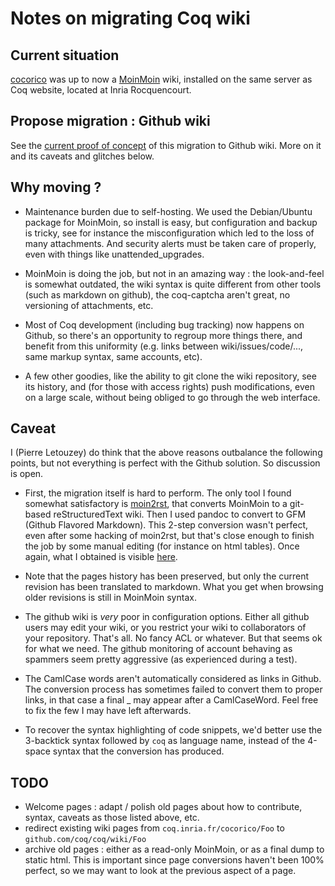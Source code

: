 Notes on migrating Coq wiki 
===========================

## Current situation ##

[cocorico](http://coq.inria.fr/cocorico) was up to now a [MoinMoin](https://moinmo.in/) wiki, installed on the same server as Coq website, located at Inria Rocquencourt.

## Propose migration : Github wiki ##

See the [current proof of concept](Home) of this migration to Github wiki. More on it and its caveats and glitches below.

## Why moving ? ##

- Maintenance burden due to self-hosting. We used the Debian/Ubuntu package for MoinMoin, so install is easy, but configuration and backup is tricky, see for instance the misconfiguration which led to the loss of many attachments. And security alerts must be taken care of properly, even with things like unattended_upgrades.

- MoinMoin is doing the job, but not in an amazing way : the look-and-feel is somewhat outdated, the wiki syntax is quite different from other tools (such as markdown on github), the coq-captcha aren't great, no versioning of attachments, etc.

- Most of Coq development (including bug tracking) now happens on Github, so there's an opportunity to regroup more things there, and benefit from this uniformity (e.g. links between wiki/issues/code/..., same markup syntax, same accounts, etc).

- A few other goodies, like the ability to git clone the wiki repository, see its history, and (for those with access rights) push modifications, even on a large scale, without being obliged to go through the web interface.

## Caveat ##

I (Pierre Letouzey) do think that the above reasons outbalance the following points, but not everything is perfect with the Github solution. So discussion is open.

- First, the migration itself is hard to perform. The only tool I found somewhat satisfactory is [moin2rst](https://github.com/mgaitan/moin2git.git), that converts MoinMoin to a git-based reStructuredText wiki. Then I used pandoc to convert to GFM (Github Flavored Markdown). This 2-step conversion wasn't perfect, even after some hacking of moin2rst, but that's close enough to finish the job by some manual editing (for instance on html tables). Once again, what I obtained is visible [here](Home).

- Note that the pages history has been preserved, but only the current revision has been translated to markdown. What you get when browsing older revisions is still in MoinMoin syntax.

- The github wiki is *very* poor in configuration options. Either all github users may edit your wiki, or you restrict your wiki to collaborators of your repository. That's all. No fancy ACL or whatever. But that seems ok for what we need. The github monitoring of account behaving as spammers seem pretty aggressive (as experienced during a test).

- The CamlCase words aren't automatically considered as links in Github. The conversion process has sometimes failed to convert them to proper links, in that case a final _ may appear after a CamlCaseWord. Feel free to fix the few I may have left afterwards.

- To recover the syntax highlighting of code snippets, we'd better use the 3-backtick syntax followed by `coq` as language name, instead of the 4-space syntax that the conversion has produced.





## TODO ##

- Welcome pages : adapt / polish old pages about how to contribute, syntax, caveats as those listed above, etc.
- redirect existing wiki pages from `coq.inria.fr/cocorico/Foo` to `github.com/coq/coq/wiki/Foo`
- archive old pages : either as a read-only MoinMoin, or as a final dump to static html. This is important since page conversions haven't been 100% perfect, so we may want to look at the previous aspect of a page.


